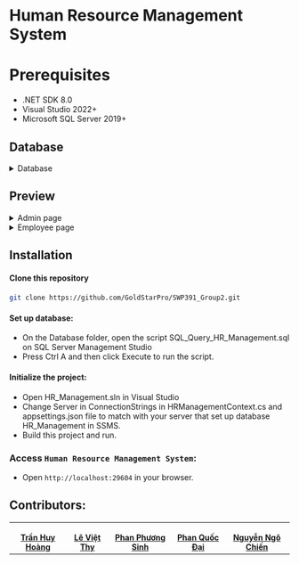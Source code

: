 # Human Resource Management System

# Prerequisites
- .NET SDK 8.0
- Visual Studio 2022+
- Microsoft SQL Server 2019+

## Database
<details>
  <summary>Database</summary>

  <div style="margin-top: 20px">
    <a href="https://github.com/GoldStarPro/SWP391_Group2">
      <img src="preview/database/HR_Management.svg"/>
    </a>
  </div>
</details>

## Preview
<details>
  <summary>Admin page</summary>
</details>

<details>
  <summary>Employee page</summary>
</details>

## Installation

#### Clone this repository
```bash
git clone https://github.com/GoldStarPro/SWP391_Group2.git
```

#### Set up database:
- On the Database folder, open the script SQL_Query_HR_Management.sql on SQL Server Management Studio
- Press Ctrl A and then click Execute to run the script.

#### Initialize the project:
- Open HR_Management.sln in Visual Studio
- Change Server in ConnectionStrings in HRManagementContext.cs and appsettings.json file to match with your server that set up database HR_Management in SSMS.
- Build this project and run.

### Access `Human Resource Management System`:
- Open `http://localhost:29604` in your browser.

## Contributors:

<table>
  <tr>
    <td align="center" style="border: none;">
      <a href="https://github.com/GoldStarPro">
        <img src="https://avatars.githubusercontent.com/GoldStarPro" width="100px" style="border-radius: 50%;" alt=""/>
        <br />
        <span style="font-weight: bold; text-decoration: none;">Trần Huy Hoàng</span>
      </a>
    </td>
    <td align="center" style="border: none;">
      <a href="https://github.com/thy03">
        <img src="https://avatars.githubusercontent.com/thy03" width="100px" style="border-radius: 50%;" alt=""/>
        <br />
        <span style="font-weight: bold; text-decoration: none;">Lê Việt Thy</span>
      </a>
    </td>
    <td align="center" style="border: none;">
      <a href="https://github.com/captaintemmo11">
        <img src="https://avatars.githubusercontent.com/captaintemmo11" width="100px" style="border-radius: 50%;" alt=""/>
        <br />
        <span style="font-weight: bold; text-decoration: none;">Phan Phương Sinh</span>
      </a>
    </td>
    <td align="center" style="border: none;">
      <a href="https://github.com/phanquocdai">
        <img src="https://avatars.githubusercontent.com/phanquocdai" width="100px" style="border-radius: 50%;" alt=""/>
        <br />
        <span style="font-weight: bold; text-decoration: none;">Phan Quốc Đại</span>
      </a>
    </td>
    <td align="center" style="border: none;">
      <a href="https://github.com/chienlag1">
        <img src="https://avatars.githubusercontent.com/chienlag1" width="100px" style="border-radius: 50%;" alt=""/>
        <br />
        <span style="font-weight: bold; text-decoration: none;">Nguyễn Ngô Chiến</span>
      </a>
    </td>
  </tr>
</table>


